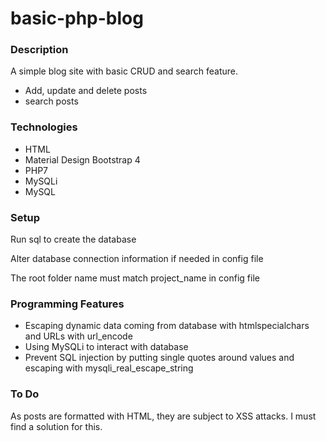 # basic-php-blog


<h3>Description</h3>

A simple blog site with basic CRUD and search feature.

<ul>
  <li>Add, update and delete posts</li>
  <li>search posts</li>
</ul>


<h3>Technologies</h3>

<ul>
<li>HTML</li>
<li>Material Design Bootstrap 4</li> 
<li>PHP7</li>
<li>MySQLi</li> 
<li>MySQL</li>
</ul>


<h3>Setup</h3>

<p>Run sql to create the database</p>
<p>Alter database connection information if needed in config file</p>
<p>The root folder name must match project_name in config file</p>


<h3>Programming Features</h3>

<ul>
  <li>Escaping dynamic data coming from database with htmlspecialchars and URLs with url_encode</li>
  <li>Using MySQLi to interact with database</li>
  <li>Prevent SQL injection by putting single quotes around values and escaping with mysqli_real_escape_string</li>
</ul>

<h3>To Do</h3>

As posts are formatted with HTML, they are subject to XSS attacks. I must find a solution for this.
